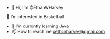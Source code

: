 - 👋 Hi, I’m @EthanWHarvey

-🧿 I’m interested in Basketball
- 🌱 I’m currently learning Java
- 📫 How to reach me xethanharvey@gmail.com

<!---
EthanWHarvey/EthanWHarvey is a ✨ special ✨ repository because its `README.md` (this file) appears on your GitHub profile.
You can click the Preview link to take a look at your changes.
--->
